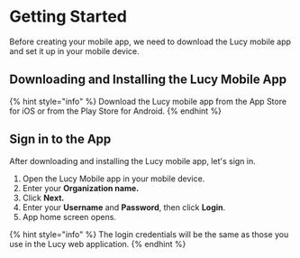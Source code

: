 # Getting Started

Before creating your mobile app, we need to download the Lucy mobile app and set it up in your mobile device.

## Downloading and Installing the Lucy Mobile App

{% hint style="info" %}
Download the Lucy mobile app from the App Store for iOS or from the Play Store for Android.
{% endhint %}

## Sign in to the App

After downloading and installing the Lucy mobile app, let's sign in.

1. Open the Lucy Mobile app in your mobile device.
2. Enter your **Organization name.**
3. Click **Next.**
4. Enter your **Username** and **Password**, then click **Login**.
5. App home screen opens.



{% hint style="info" %}
The login credentials will be the same as those you use in the Lucy web application.
{% endhint %}

